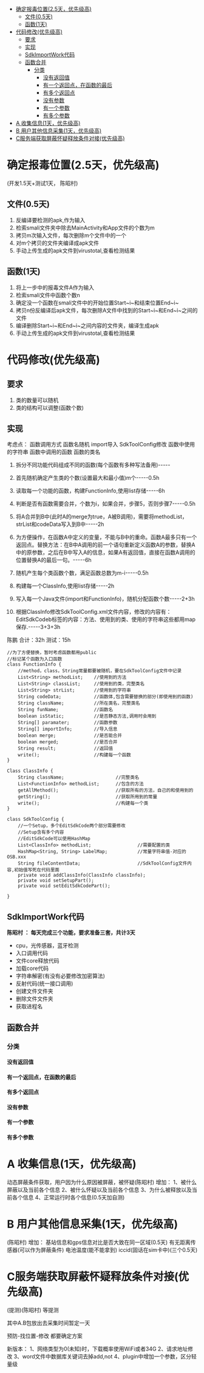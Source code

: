 
<!-- TOC -->

- [确定报毒位置(2.5天，优先级高)](#确定报毒位置25天优先级高)
    - [文件(0.5天)](#文件05天)
    - [函数(1天)](#函数1天)
- [代码修改(优先级高)](#代码修改优先级高)
    - [要求](#要求)
    - [实现](#实现)
    - [SdkImportWork代码](#sdkimportwork代码)
    - [函数合并](#函数合并)
        - [分类](#分类)
            - [没有返回值](#没有返回值)
            - [有一个返回点，在函数的最后](#有一个返回点在函数的最后)
            - [有多个返回点](#有多个返回点)
            - [没有参数](#没有参数)
            - [有一个参数](#有一个参数)
            - [有多个参数](#有多个参数)
- [A 收集信息(1天，优先级高)](#a-收集信息1天优先级高)
- [B 用户其他信息采集(1天，优先级高)](#b-用户其他信息采集1天优先级高)
- [C服务端获取屏蔽怀疑释放条件对接(优先级高)](#c服务端获取屏蔽怀疑释放条件对接优先级高)

<!-- /TOC -->



# 确定报毒位置(2.5天，优先级高)
(开发1.5天+测试1天， 陈昭村)
## 文件(0.5天)
1. 反编译要检测的apk,作为输入
2. 检索smali文件夹中除去MainActivity和App文件的个数为m
3. 拷贝m次输入文件，每次删除m个文件中的一个
4. 对m个拷贝的文件夹编译成apk文件
5. 手动上传生成的apk文件到virustotal,查看检测结果

## 函数(1天)
1. 将上一步中的报毒文件A作为输入
2. 检索smali文件中函数个数n
3. 确定没一个函数在smali文件中的开始位置Start~i~和结束位置End~i~
4. 拷贝n份反编译后apk文件，每次删除A文件中找到的Start~i~和End~i~之间的文件
5. 编译删除Start~i~和End~i~之间内容的文件夹，编译生成apk
6. 手动上传生成的apk文件到virustotal,查看检测结果

# 代码修改(优先级高)

## 要求
1. 类的数量可以随机
2. 类的结构可以调整(函数个数)

## 实现

考虑点：
函数调用方式
函数名随机
import导入
SdkToolConfig修改
函数中使用的字符串
函数中调用的函数
函数的类名


1. 拆分不同功能代码组成不同的函数(每个函数有多种写法备用)-----
2. 首先随机确定产生类的个数(设置最大和最小值)m个-----0.5h
3. 读取每一个功能的函数，构建FunctionInfo,使用list存储-----6h
4. 判断是否有函数需要合并，个数为i，如果合并，步骤5，否则步骤7-----0.5h
5. 将A合并到B中(此时A的merge为true，A被B调用)，需要将methodList，strList和codeData写入到B中-----2h
6. 为方便操作，在函数A中定义的变量，不能与B中的重命。函数A最多只有一个返回点。替换方法：在B中A调用的前一个语句重新定义函数A的参数，替换A中的原参数，之后在B中写入A的信息，如果A有返回值，直接在函数A调用的位置替换A的最后一句。-----6h

7. 随机产生每个类函数个数，满足函数总数为m-i-----0.5h
8. 构建每一个ClassInfo,使用list存储-----2h
9. 写入每一个Java文件(import和FunctionInfo)，随机分配函数个数-----2+3h
10. 根据ClassInfo修改SdkToolConfig.xml文件内容，修改的内容有：EditSdkCodeb标签的内容：方法、使用到的类、使用的字符串这些都用map保存.-----3+3+3h

陈鹏
合计：32h
测试：15h

```
//为了方便替换，暂时考虑函数都用public
//标记某个函数为入口函数
class FunctionInfo {
    //method，class，String常量都要被随机，要在SdkToolConfig文件中记录
    List<String> methodList;    //使用到的方法
    List<String> classList;     //使用到的类，完整类名
    List<String> strList;       //使用到的字符串
    String codeData;            //函数体,包含需要替换的部分(即使用到的函数)
    String className;           //所在类名，完整类名
    String funName;             //函数名
    boolean isStatic;           //是否静态方法,调用时会用到
    String[] paramater;         //函数参数
    String[] importInfo;        //导入信息
    boolean merge;              //是否能合并
    boolean merged;             //是否合并
    String result;              //返回值
    write();                    //构建每一个函数
}

Class ClassInfo {
    String className;                   //完整类名
    List<FunctionInfo> methodList;      //包含的方法
    getAllMethod();                     //获取所有的方法，自己的和使用到的
    getString();                        //获取所用到的常量
    write();                            //构建每一个类
}

class SdkToolConfig {
    //一个Setup，多个EditSdkCode两个部分需要修改
    //Setup含有多个内容
    //EditSdkCode可以使用HashMap
    List<ClassInfo> methodList;                 //需要配置的类
    HashMap<String, String> LabelMap;           //常量字符串值-对应的OSB.xxx
    String fileContentData;                     //SdkToolConfig文件内容,初始值写死在代码里面
    private void addClassInfo(ClassInfo classInfo);
    private void setSetupPart();
    private void setEditSdkCodePart();

}

```

## SdkImportWork代码
**陈昭村 ： 每天完成三个功能，要求准备三套，共计3天**
* cpu，光传感器，蓝牙检测
* 入口调用代码
* 文件core释放代码
* 加载core代码
* 字符串解密(有没有必要修改加密算法)  
* 反射代码(统一接口调用)
* 创建文件文件夹
* 删除文件文件夹
* 获取进程名



## 函数合并
### 分类
#### 没有返回值
#### 有一个返回点，在函数的最后
#### 有多个返回点
#### 没有参数
#### 有一个参数
#### 有多个参数

# A 收集信息(1天，优先级高)
动态屏蔽条件获取，用户因为什么原因被屏蔽，被怀疑(陈昭村)
增加：
1、被什么屏蔽以及当前各个信息
2、被什么怀疑以及当前各个信息
3、为什么被释放以及当前各个信息
4、正常运行时各个信息(0.5天加自测)
# B 用户其他信息采集(1天，优先级高)
(陈昭村)
增加：
基站信息和gps信息对比是否大致在同一区域(0.5天)
有无距离传感器(可以作为屏蔽条件)
电池温度(能不能拿到)
iccid(固话在sim卡中)(三个0.5天)
# C服务端获取屏蔽怀疑释放条件对接(优先级高)
(提测)(陈昭村)
等提测

其中A.B包放出去采集时间暂定一天



预防-找位置-修改
都要确定方案


新版本：
1、网络类型为0(未知)时，下载概率使用WiFi或者34G
2、请求地址修改
3、word文件中数据库关键词去掉add,not
4、plugin中增加一个参数，区分轻量级